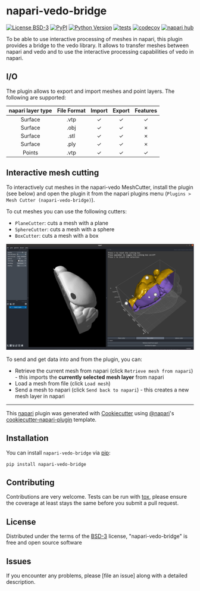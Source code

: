 # napari-vedo-bridge

[![License BSD-3](https://img.shields.io/pypi/l/napari-vedo-bridge.svg?color=green)](https://github.com/jo-mueller/napari-vedo-bridge/raw/main/LICENSE)
[![PyPI](https://img.shields.io/pypi/v/napari-vedo-bridge.svg?color=green)](https://pypi.org/project/napari-vedo-bridge)
[![Python Version](https://img.shields.io/pypi/pyversions/napari-vedo-bridge.svg?color=green)](https://python.org)
[![tests](https://github.com/jo-mueller/napari-vedo-bridge/workflows/tests/badge.svg)](https://github.com/jo-mueller/napari-vedo-bridge/actions)
[![codecov](https://codecov.io/gh/jo-mueller/napari-vedo-bridge/branch/main/graph/badge.svg)](https://codecov.io/gh/jo-mueller/napari-vedo-bridge)
[![napari hub](https://img.shields.io/endpoint?url=https://api.napari-hub.org/shields/napari-vedo-bridge)](https://napari-hub.org/plugins/napari-vedo-bridge)

To be able to use interactive processing of meshes in napari, this plugin provides a bridge to the vedo library. It allows to transfer meshes between napari and vedo and to use the interactive processing capabilities of vedo in napari. 

## I/O

The plugin allows to export and import meshes and point layers. The following are supported:

| napari layer type | File Format | Import | Export | Features |
|:------------------:|:-----------:|:------:|:------:|:--------:|
| Surface | .vtp | ✓ | ✓ |  ✓ |
| Surface | .obj | ✓ | ✓ |  ✗ |
| Surface | .stl | ✓ | ✓ |  ✗ |
| Surface | .ply | ✓ | ✓ |  ✗ |
| Points | .vtp | ✓ | ✓ |  ✓ |

## Interactive mesh cutting
To interactively cut meshes in the napari-vedo MeshCutter, install the plugin (see below) and open the plugin it from the napari plugins menu (`Plugins > Mesh Cutter (napari-vedo-bridge)`). 

To cut meshes you can use the following cutters:
- `PlaneCutter`: cuts a mesh with a plane
- `SphereCutter`: cuts a mesh with a sphere
- `BoxCutter`: cuts a mesh with a box

![](https://github.com/jo-mueller/napari-vedo-bridge/raw/main/docs/imgs/screenshot_box_cutter.png)

To send and get data into and from the plugin, you can:

- Retrieve the current mesh from napari (click `Retrieve mesh from napari`) - this imports the **currently selected mesh layer** from napari
- Load a mesh from file (click `Load mesh`)
- Send a mesh to napari (click `Send back to napari`) - this creates a new mesh layer in napari




----------------------------------

This [napari] plugin was generated with [Cookiecutter] using [@napari]'s [cookiecutter-napari-plugin] template.

<!--
Don't miss the full getting started guide to set up your new package:
https://github.com/napari/cookiecutter-napari-plugin#getting-started

and review the napari docs for plugin developers:
https://napari.org/stable/plugins/index.html
-->

## Installation

You can install `napari-vedo-bridge` via [pip]:

    pip install napari-vedo-bridge




## Contributing

Contributions are very welcome. Tests can be run with [tox], please ensure
the coverage at least stays the same before you submit a pull request.

## License

Distributed under the terms of the [BSD-3] license,
"napari-vedo-bridge" is free and open source software

## Issues

If you encounter any problems, please [file an issue] along with a detailed description.

[napari]: https://github.com/napari/napari
[Cookiecutter]: https://github.com/audreyr/cookiecutter
[@napari]: https://github.com/napari
[MIT]: http://opensource.org/licenses/MIT
[BSD-3]: http://opensource.org/licenses/BSD-3-Clause
[GNU GPL v3.0]: http://www.gnu.org/licenses/gpl-3.0.txt
[GNU LGPL v3.0]: http://www.gnu.org/licenses/lgpl-3.0.txt
[Apache Software License 2.0]: http://www.apache.org/licenses/LICENSE-2.0
[Mozilla Public License 2.0]: https://www.mozilla.org/media/MPL/2.0/index.txt
[cookiecutter-napari-plugin]: https://github.com/napari/cookiecutter-napari-plugin

[napari]: https://github.com/napari/napari
[tox]: https://tox.readthedocs.io/en/latest/
[pip]: https://pypi.org/project/pip/
[PyPI]: https://pypi.org/
